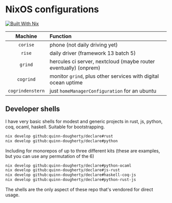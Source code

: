 # NixOS configurations

[![Built With Nix][bwn badge]][bwn link]

[bwn badge]: https://builtwithnix.org/badge.svg
[bwn link]: https://builtwithnix.org

|     Machine      | Function                                                         |
| :--------------: | :--------------------------------------------------------------- |
|     `corise`     | phone (not daily driving yet)                                    |
|      `rise`      | daily driver (framework 13 batch 5)                              |
|     `grind`      | hercules ci server, nextcloud (maybe router eventually) (onprem) |
|    `cogrind`     | monitor `grind`, plus other services with digital ocean uptime   |
| `cogrindenstern` | just `homeManagerConfiguration` for an ubuntu                    |

## Developer shells

I have very basic shells for modest and generic projects in rust, js, python, coq, ocaml, haskell. Suitable for bootstrapping.

```sh
nix develop github:quinn-dougherty/declare#rust
nix develop github:quinn-dougherty/declare#python
```

Including for monorepos of up to three different kits (these are examples, but you can use any permutation of the 6)

```sh
nix develop github:quinn-dougherty/declare#python-ocaml
nix develop github:quinn-dougherty/declare#js-rust
nix develop github:quinn-dougherty/declare#haskell-coq-js
nix develop github:quinn-dougherty/declare#python-rust-js
```

The shells are the only aspect of these repo that's vendored for direct usage.
